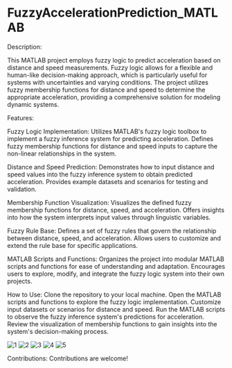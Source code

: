 # FuzzyAccelerationPrediction_MATLAB

Description:

This MATLAB project employs fuzzy logic to predict acceleration based on distance and speed measurements. Fuzzy logic allows for a flexible and human-like decision-making approach, which is particularly useful for systems with uncertainties and varying conditions. The project utilizes fuzzy membership functions for distance and speed to determine the appropriate acceleration, providing a comprehensive solution for modeling dynamic systems.



Features:

Fuzzy Logic Implementation:
Utilizes MATLAB's fuzzy logic toolbox to implement a fuzzy inference system for predicting acceleration.
Defines fuzzy membership functions for distance and speed inputs to capture the non-linear relationships in the system.


Distance and Speed Prediction:
Demonstrates how to input distance and speed values into the fuzzy inference system to obtain predicted acceleration.
Provides example datasets and scenarios for testing and validation.


Membership Function Visualization:
Visualizes the defined fuzzy membership functions for distance, speed, and acceleration.
Offers insights into how the system interprets input values through linguistic variables.

 
Fuzzy Rule Base:
Defines a set of fuzzy rules that govern the relationship between distance, speed, and acceleration.
Allows users to customize and extend the rule base for specific applications.


MATLAB Scripts and Functions:
Organizes the project into modular MATLAB scripts and functions for ease of understanding and adaptation.
Encourages users to explore, modify, and integrate the fuzzy logic system into their own projects.


How to Use:
Clone the repository to your local machine.
Open the MATLAB scripts and functions to explore the fuzzy logic implementation.
Customize input datasets or scenarios for distance and speed.
Run the MATLAB scripts to observe the fuzzy inference system's predictions for acceleration.
Review the visualization of membership functions to gain insights into the system's decision-making process.

![1](https://github.com/DaliaRefaat/FuzzyAccelerationPrediction_MATLAB/assets/125277143/63cd6ca5-dc78-42cc-839e-359915b78d3f)
![2](https://github.com/DaliaRefaat/FuzzyAccelerationPrediction_MATLAB/assets/125277143/f99f3c0c-4a4c-45d4-bdca-3c9f0b13dbbe)
![3](https://github.com/DaliaRefaat/FuzzyAccelerationPrediction_MATLAB/assets/125277143/dff67733-130a-4337-bdcf-2226bea5da70)
![4](https://github.com/DaliaRefaat/FuzzyAccelerationPrediction_MATLAB/assets/125277143/bf84bad8-dad2-46ab-8246-dd3bff35bdb2)
![5](https://github.com/DaliaRefaat/FuzzyAccelerationPrediction_MATLAB/assets/125277143/c30c1154-4671-47a6-9206-fb9c53a1b312)



Contributions:
Contributions are welcome! 
